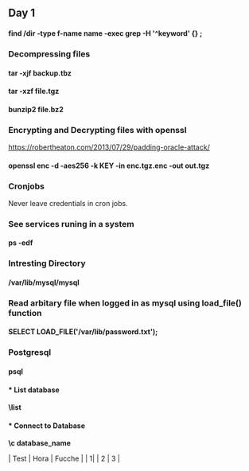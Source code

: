 
## Day 1
#### find /dir -type f-name name -exec grep -H '^keyword' {} \;

### Decompressing files
#### tar -xjf backup.tbz
#### tar -xzf file.tgz
#### bunzip2 file.bz2

### Encrypting and Decrypting files with openssl
https://robertheaton.com/2013/07/29/padding-oracle-attack/
#### openssl enc -d -aes256 -k KEY -in enc.tgz.enc -out out.tgz


### Cronjobs
Never leave credentials in cron jobs.

<!-- $1 = md5crypt $5 = sha256 $6 = sha512 -->
### See services runing in a system
#### ps -edf

### Intresting Directory
#### /var/lib/mysql/mysql

### Read arbitary file when logged in as mysql using load_file() function
#### SELECT LOAD_FILE('/var/lib/password.txt');

### Postgresql 
#### psql 
#### * List database
<b> \list </b>
#### * Connect to Database
<b> \c database_name </b>


| Test | Hora | Fucche |
| 1| | 2 | 3 |
